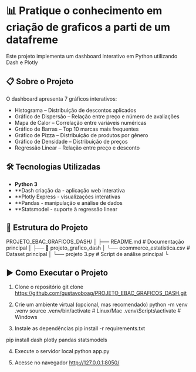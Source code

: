 # 📊 Pratique o conhecimento em criação de graficos a parti de um datafreme

Este projeto implementa um dashboard interativo em Python utilizando Dash e Plotly

## 📋 Sobre o Projeto

O dashboard apresenta 7 gráficos interativos:
- Histograma – Distribuição de descontos aplicados
- Gráfico de Dispersão – Relação entre preço e número de avaliações
- Mapa de Calor – Correlação entre variáveis numéricas
- Gráfico de Barras – Top 10 marcas mais frequentes
- Gráfico de Pizza – Distribuição de produtos por gênero
- Gráfico de Densidade – Distribuição de preços
- Regressão Linear – Relação entre preço e desconto
## 🛠 Tecnologias Utilizadas

- **Python 3**
- **Dash criação da - aplicação web interativa
- **Plotly Express - visualizações interativas
- **Pandas - manipulação e análise de dados
- **Statsmodel - suporte à regressão linear

## 📁 Estrutura do Projeto
PROJETO_EBAC_GRAFICOS_DASH/
│
├── README.md                  # Documentação principal
│
├── 📂 projeto_grafico_dash
│   └── ecommerce_estatistica.csv   # Dataset principal
│   └── projeto 3.py              # Script de análise principal
└


## ▶️ Como Executar o Projeto
1. Clone o repositório
git clone https://github.com/gustavoboag/PROJETO_EBAC_GRAFICOS_DASH.git

2. Crie um ambiente virtual (opcional, mas recomendado)
python -m venv .venv
source .venv/bin/activate   # Linux/Mac
.venv\Scripts\activate      # Windows

3. Instale as dependências
pip install -r requirements.txt



pip install dash plotly pandas statsmodels

4. Execute o servidor local
python app.py

5. Acesse no navegador
http://127.0.0.1:8050/
